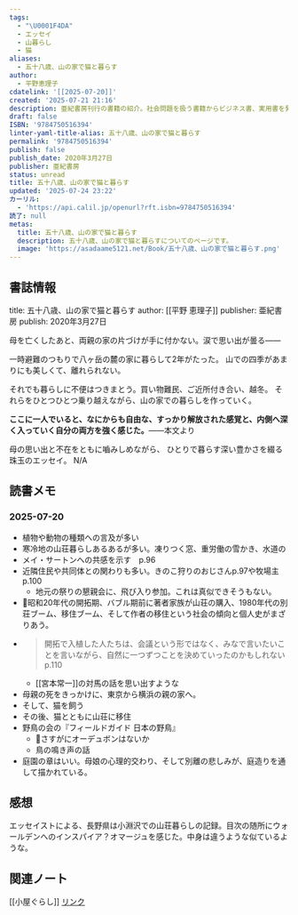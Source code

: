 ```yaml
---
tags:
  - "\U0001F4DA"
  - エッセイ
  - 山暮らし
  - 猫
aliases:
  - 五十八歳、山の家で猫と暮らす
author:
  - 平野恵理子
cdatelink: '[[2025-07-20]]'
created: '2025-07-21 21:16'
description: 亜紀書房刊行の書籍の紹介。社会問題を扱う書籍からビジネス書、実用書を発行する出版社。
draft: false
ISBN: '9784750516394'
linter-yaml-title-alias: 五十八歳、山の家で猫と暮らす
permalink: '9784750516394'
publish: false
publish_date: 2020年3月27日
publisher: 亜紀書房
status: unread
title: 五十八歳、山の家で猫と暮らす
updated: '2025-07-24 23:22'
カーリル:
  - 'https://api.calil.jp/openurl?rft.isbn=9784750516394'
読了: null
metas:
  title: 五十八歳、山の家で猫と暮らす
  description: 五十八歳、山の家で猫と暮らすについてのページです。
  image: 'https://asadaame5121.net/Book/五十八歳、山の家で猫と暮らす.png'
---
```

## 書誌情報
title: 五十八歳、山の家で猫と暮らす
author: [[平野 恵理子]]
publisher: 亜紀書房
publish: 2020年3月27日

母を亡くしたあと、両親の家の片づけが手に付かない。涙で思い出が曇る——

一時避難のつもりで八ヶ岳の麓の家に暮らして2年がたった。
山での四季があまりにも美しくて、離れられない。

それでも暮らしに不便はつきまとう。買い物難民、ご近所付き合い、越冬。
それらをひとつひとつ乗り越えながら、山の家での暮らしを作っていく。

**ここに一人でいると、なにからも自由な、すっかり解放された感覚と、内側へ深く入っていく自分の両方を強く感じた。**——本文より

母の思い出と不在をともに嚙みしめながら、
ひとりで暮らす深い豊かさを綴る珠玉のエッセイ。
N/A

## 読書メモ
### 2025-07-20
- 植物や動物の種類への言及が多い
- 寒冷地の山荘暮らしあるあるが多い。凍りつく窓、重労働の雪かき、水道の
- メイ・サートンへの共感を示す　p.96
- 近隣住民や共同体との関わりも多い。きのこ狩りのおじさんp.97や牧場主p.100
	- 地元の祭りの懇親会に、飛び入り参加。これは真似できそうもない。
- 💭昭和20年代の開拓期、バブル期前に著者家族が山荘の購入、1980年代の別荘ブーム、移住ブーム、そして作者の移住という社会の傾向と個人史がまざりあう。
- > 開拓で入植した人たちは、会議という形ではなく、みなで言いたいことを言いながら、自然に一つずつことを決めていったのかもしれないp.110
	- [[宮本常一]]の対馬の話を思い出すような
- 母親の死をきっかけに、東京から横浜の親の家へ。
- そして、猫を飼う
- その後、猫とともに山荘に移住
- 野鳥の会の『フィールドガイド 日本の野鳥』
	- 💭さすがにオーデュボンはないか
	- 鳥の鳴き声の話
- 庭園の章はいい。母娘の心理的交わり、そして別離の悲しみが、庭造りを通して描かれている。

## 感想
エッセイストによる、長野県は小淵沢での山荘暮らしの記録。目次の随所にウォールデンへのインスパイア？オマージュを感じた。中身は違うような似ているような。
## 関連ノート
[[小屋ぐらし]]
<a href="https://asadaame5121.net/9784750516394" class="u-url">リンク</a>
